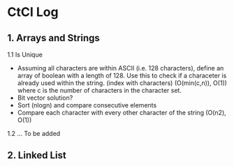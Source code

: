 # CtCI Log

## 1. Arrays and Strings
1.1 Is Unique
 - Assuming all characters are within ASCII (i.e. 128 characters), define an array of boolean with a length of 128. Use this to check if a characeter is already used within the string. (index with characters) (O(min(c,n)), O(1)) where c is the number of characters in the character set.
 - Bit vector solution?
 - Sort (nlogn) and compare consecutive elements
 - Compare each character with every other character of the string (O(n2), O(1))

1.2 
... To be added

## 2. Linked List

